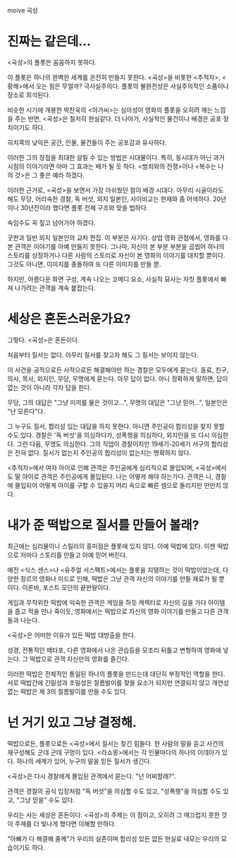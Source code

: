 moive
곡성


# 진짜는 같은데...

<곡성>의 폴롯은 꼼꼼하지 못하다. 

이 플롯은 하나의 완벽한 세계를 온전히 만들지 못한다. <곡성>을 비롯한 <추적자>, <황해>에서 오는 힘은 무얼까? 극사실주의다. 플롯의 불완전성은 사실주의적인 소품이나 장소로 희석된다. 

비슷한 시기에 개봉한 박찬욱의 <아가씨>는 심미성이 영화의 플롯을 오히려 깨는 느낌을 주는 반면, <곡성>은 철저히 현실같다. 더 나아가, 사실적인 물건이나 배경은 공포 장치이기도 하다.

히치콕의 낮익은 공간, 인물, 물건들이 주는 공포감과 유사하다.

이러한 그의 장점을 최대한 살릴 수 있는 방법은 시대물이다. 특히, 동시대가 아닌 과거 시점의 이야기라면 아마 그 효과는 배가 될 듯 하다. <범죄와의 전쟁>이나 <복수는 나의 것>은 그 좋은 예라 하겠다.

이러한 근거로, <곡성>을 보면서 가장 아쉬웠던 점이 배경 시대다. 아무리 시골이라도 해도 무당, 어리숙한 경찰, 독 버섯, 외지 일본인, 사이비교는 현재와 좀 어색하다. 20년이나 30년전이라 했다면 플롯 전체 구조와 맞을 법하다.

속임수도 꼭 짚고 넘어가야 하겠다.

굿판과 일반 외지 일본인의 교차 편집. 이 부분은 사기다. 상업 영화 관점에서, 영화를 다 본 관객은 이야기를 아예 만들지 못한다.
그나마, 자신이 본 부분 부분을 곱씹어 하나의 스토리를 상정하거나 다른 사람의 스토리로 자신이 본 영화의 이야기를 대치할 뿐이다. 그것도 아니면, 이미지를 충돌하여 또 다른 이미지를 만들 뿐.

하지만, 아름다운 화면 구성, 계속 나오는 코메디 요소, 사실적 묘사는 자칫 플롯에서 빠져 나가려는 관객을 계속 붙잡는다.

# 세상은 혼돈스러운가요?

그렇다. <곡성>은 혼돈이다.

처음부터 질서는 없다. 아무리 질서를 찾고자 해도 그 질서는 보이지 않는다.

이 사건을 공적으로든 사적으로든 해결해야만 하는 경찰은 모두에게 묻는다. 동료, 친구, 의사, 목사, 외지인, 무당, 무명에게 묻는다. 아무 답이 없다. 아니 정확하게 말하면, 답이 없는 것이 아니라 각자 답을 한다.

무당, 그의 대답은 "그냥 미끼를 물은 것이고...", 무명의 대답은 "그냥 믿어...", 일본인은 "난 모른다"다. 

그 누구도 질서, 합리성 있는 대답을 하지 못한다. 아니면 주인공이 합리성을 찾지 못할 수도 있다. 경찰은 '독 버섯'을 의심하다가, 성폭행을 의심하다, 외지인을 또 다시 의심한다. 그런 다음, 무명도 의심한다. 
그의 직업이 경찰이지만 19세기-20세기 서구의 합리성은 전혀 없다. 질서가 없는지 주인공의 합리성이 없는지는 명확하지 않다.
 
<추적자>에서 여자 아이로 인해 관객은 주인공에게 심리적으로 몰입되며, <곡성>에서도 딸 아이로 관객은 주인공에게 몰입된다. 나는 어떻게 해야 하는가다. 
관객은 나, 경찰에 몰입되어 어떻게 아이를 구할 수 있을지 머리 속으로 빠른 셈으로 돌리지만 만만치 않다.


# 내가 준 떡밥으로 질서를 만들어 볼래?

최근에는 심리물이나 스릴러의 흥미점은 플롯에 있지 않다. 아예 떡밥에 있다. 이젠 떡밥으로 저마다 스토리를 만들고 아예 믿어 버린다.

예전 <식스 센스>나 <유주얼 서스펙트>에서는 플롯을 지탱하는 것이 떡밥이었는데, 다양한 장르의 영화나 미드로 인해, 떡밥은 그냥 관객 자신의 이야기를 만들 재료가 될 뿐이다. 
이른바, 포스트 모던의 끝판왕이다. 

게임과 무작위한 떡밥에 익숙한 관객은 게임을 하듯 캐렉터로 자신의 길을 가다 아이템을 줍고 적을 만나 죽이듯, 영화에서는 떡밥으로 자신의 영화 이야기를 만들고 다른 관객들과 나눈다.

<곡성>은 어떠한 이유가 있든 떡밥 대방출을 한다. 

성경, 전통적인 메타포, 다른 영화에서 나온 관습등을 모조리 뒤틀고 변형하여 영화에 넣는다. 그 떡밥으로 관객 자신만의 영화를 즐긴다.

이러한 떡밥은 전체적인 통일된 하나의 플롯을 만드는데 대단히 부정적인 역할을 한다. 서로 떡밥간에 긴밀성과 조밀성은 절름발이를 찾을 요소가 되지만 연결되지 않고 개연성 없는 떡밥은 제 3의 절름발이를 만들 수도 있다. 

# 넌 거기 있고 그냥 결정해.

떡밥으로든, 플롯으로든 <곡성>에서 질서는 찾긴 힘들다. 한 사람의 말을 듣고 사건의 재구성해도 군데 군데 구멍이 있다. 
<라쇼몽>에서는 각 인물마다의 하나의 이데아가 있다. 하나의 세계가 있어, 누구의 말을 믿든 질서가 생긴다. 

<곡성>은 다시 경찰에게 몰입된 관객에서 묻는다. "넌 어찌할래?".

관객은 경찰의 공식 입장처럼 "독 버섯"을 의심할 수도 있고, "성폭행"을 의심할 수도 있고, "그냥 믿을" 수도 있다.

우리는 사는 세상은 혼돈이다. <곡성>의 주제는 이 점이고, 오히려 그 매끄럽지 못한 것이 주제를 더 빛나게 했다면 이해할 만하다.

"아빠가 다 해결해 줄께"가 우리의 실존이며 합리성 있든 없든 현실로 내모는 우리의 모습이기도 하다.





